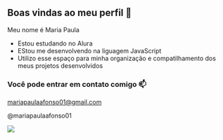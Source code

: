 ## Boas vindas ao meu perfil 🖤

Meu nome é Maria Paula

- Estou estudando no Alura
- EStou me desenvolvendo na liguagem JavaScript
- Utilizo esse espaço para minha organização e compatilhamento dos meus projetos desenvolvidos

### Você pode entrar em contato comigo 📫

mariapaulaafonso01@gmail.com

@mariapaulaafonso01

![](https://media1.tenor.com/m/P2KBn4Fw6SAAAAAC/hwasa-cute.gif)
